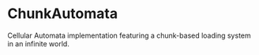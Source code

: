 # ChunkAutomata
Cellular Automata implementation featuring a chunk-based loading system in an infinite world.
